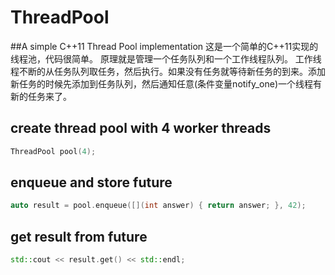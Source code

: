 # ThreadPool
##A simple C++11 Thread Pool implementation
这是一个简单的C++11实现的线程池，代码很简单。
原理就是管理一个任务队列和一个工作线程队列。
工作线程不断的从任务队列取任务，然后执行。如果没有任务就等待新任务的到来。添加新任务的时候先添加到任务队列，然后通知任意(条件变量notify_one)一个线程有新的任务来了。


## create thread pool with 4 worker threads
```c++
ThreadPool pool(4);
```

## enqueue and store future
```c++
auto result = pool.enqueue([](int answer) { return answer; }, 42);
```
## get result from future
```c++
std::cout << result.get() << std::endl;
```
